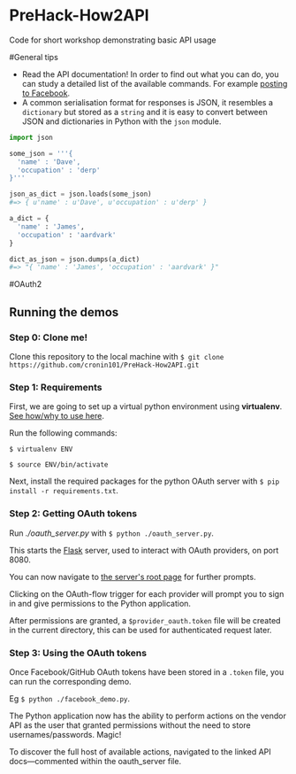 PreHack-How2API
===============

Code for short workshop demonstrating basic API usage

#General tips

* Read the API documentation! In order to find out what you can do, you can study a detailed list of the available commands. For example [posting to Facebook](https://developers.facebook.com/docs/reference/api/publishing/).
* A common serialisation format for responses is JSON, it resembles a `dictionary` but stored as a `string` and it is easy to convert between JSON and dictionaries in Python with the `json` module.

```python
import json

some_json = '''{
  'name' : 'Dave',
  'occupation' : 'derp'
}'''

json_as_dict = json.loads(some_json)
#=> { u'name' : u'Dave', u'occupation' : u'derp' }

a_dict = {
  'name' : 'James',
  'occupation' : 'aardvark'
}

dict_as_json = json.dumps(a_dict)
#=> "{ 'name' : 'James', 'occupation' : 'aardvark' }"

```

#OAuth2

## Running the demos
### Step 0: Clone me!

Clone this repository to the local machine with `$ git clone https://github.com/cronin101/PreHack-How2API.git`

### Step 1: Requirements

First, we are going to set up a virtual python environment using **virtualenv**. [See how/why to use here](http://www.virtualenv.org/en/latest/virtualenv.html#usage).


Run the following commands:

`$ virtualenv ENV`


`$ source ENV/bin/activate`


Next, install the required packages for the python OAuth server with `$ pip install -r requirements.txt`.


### Step 2: Getting OAuth tokens

Run *./oauth_server.py* with `$ python ./oauth_server.py`. 

This starts the [Flask](http://flask.pocoo.org/) server, used to interact with OAuth providers, on port 8080.

You can now navigate to [the server's root page](http://127.0.0.1:8080) for further prompts.

Clicking on the OAuth-flow trigger for each provider will prompt you to sign in and give permissions to the Python application.

After permissions are granted, a `$provider_oauth.token` file will be created in the current directory, this can be used for authenticated request later.

### Step 3: Using the OAuth tokens

Once Facebook/GitHub OAuth tokens have been stored in a `.token` file, you can run the corresponding demo.

Eg `$ python ./facebook_demo.py`.

The Python application now has the ability to perform actions on the vendor API as the user that granted permissions without the need to store usernames/passwords. Magic!

To discover the full host of available actions, navigated to the linked API docs—commented within the oauth_server file.
